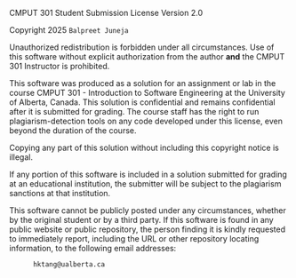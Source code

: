 CMPUT 301 Student Submission License
Version 2.0

Copyright 2025 `Balpreet Juneja`

Unauthorized redistribution is forbidden under all circumstances. Use of this
software without explicit authorization from the author **and** the CMPUT 301
Instructor is prohibited.

This software was produced as a solution for an assignment or lab in the course
CMPUT 301 - Introduction to Software Engineering at the University of
Alberta, Canada. This solution is confidential and remains confidential
after it is submitted for grading. The course staff has the right to
run plagiarism-detection tools on any code developed under this license,
even beyond the duration of the course.

Copying any part of this solution without including this copyright notice
is illegal.

If any portion of this software is included in a solution submitted for
grading at an educational institution, the submitter will be subject to
the plagiarism sanctions at that institution.

This software cannot be publicly posted under any circumstances, whether by
the original student or by a third party.
If this software is found in any public website or public repository, the
person finding it is kindly requested to immediately report, including
the URL or other repository locating information, to the following email
addresses:

          hktang@ualberta.ca
